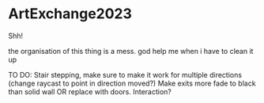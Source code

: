 # ArtExchange2023
 Shh!

the organisation of this thing is a mess. god help me when i have to clean it up


TO DO:
	Stair stepping, make sure to make it work for multiple directions (change raycast to point in direction moved?)
	Make exits more fade to black than solid wall OR replace with doors. 
	Interaction?
	
